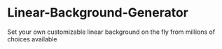 # Linear-Background-Generator
Set your own customizable linear background on the fly from millions of choices available
